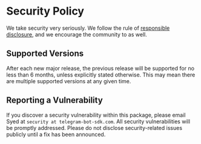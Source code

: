 # Security Policy

We take security very seriously. We follow the rule of [responsible disclosure](https://en.wikipedia.org/wiki/Responsible_disclosure), and we
encourage the community to as well.

## Supported Versions

After each new major release, the previous release will be supported for no less than 6 months, unless explicitly stated otherwise. This may mean there are multiple supported versions at any given time.

## Reporting a Vulnerability

If you discover a security vulnerability within this package, please email Syed at `security at telegram-bot-sdk.com`. All security vulnerabilities will be promptly addressed. Please do not disclose security-related issues publicly until a fix has been announced.
